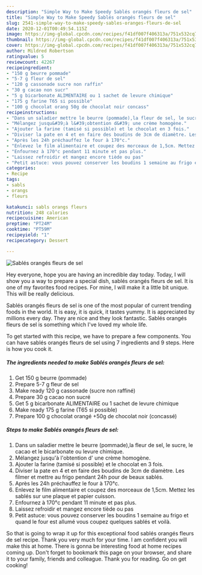 ```yaml
---
description: "Simple Way to Make Speedy Sablés orangés fleurs de sel"
title: "Simple Way to Make Speedy Sablés orangés fleurs de sel"
slug: 2541-simple-way-to-make-speedy-sables-oranges-fleurs-de-sel
date: 2020-12-01T00:49:54.115Z
image: https://img-global.cpcdn.com/recipes/f41df007f406313a/751x532cq70/sables-oranges-fleurs-de-sel-photo-principale-de-la-recette.jpg
thumbnail: https://img-global.cpcdn.com/recipes/f41df007f406313a/751x532cq70/sables-oranges-fleurs-de-sel-photo-principale-de-la-recette.jpg
cover: https://img-global.cpcdn.com/recipes/f41df007f406313a/751x532cq70/sables-oranges-fleurs-de-sel-photo-principale-de-la-recette.jpg
author: Mildred Robertson
ratingvalue: 5
reviewcount: 42267
recipeingredient:
- "150 g beurre pommade"
- "5-7 g fleur de sel"
- "120 g cassonade sucre non raffin"
- "30 g cacao non sucr"
- "5 g bicarbonate ALIMENTAIRE ou 1 sachet de levure chimique"
- "175 g farine T65 si possible"
- "100 g chocolat orang 50g de chocolat noir concass"
recipeinstructions:
- "Dans un saladier mettre le beurre (pommade),la fleur de sel, le sucre, le cacao et le bicarbonate ou levure chimique."
- "Mélangez jusqu&#39;à l&#39;obtention d&#39; une crème homogène."
- "Ajouter la farine (tamisé si possible) et le chocolat en 3 fois."
- "Diviser la pate en 4 et en faire des boudins de 3cm de diamètre. Les filmer et mettre au frigo pendant 24h pour de beaux sablés."
- "Après les 24h préchauffez le four à 170°c."
- "Enlevez le film alimentaire et coupez des morceaux de 1,5cm. Mettez les sablés sur une plaque et papier cuisson."
- "Enfournez à 170°c pendant 11 minute et pas plus."
- "Laissez refroidir et mangez encore tiède ou pas"
- "Petit astuce: vous pouvez conserver les boudins 1 semaine au frigo et quand le four est allumé vous coupez quelques sablés et voilà."
categories:
- Recipe
tags:
- sabls
- orangs
- fleurs

katakunci: sabls orangs fleurs 
nutrition: 248 calories
recipecuisine: American
preptime: "PT24M"
cooktime: "PT59M"
recipeyield: "1"
recipecategory: Dessert

---
```



![Sablés orangés fleurs de sel](https://img-global.cpcdn.com/recipes/f41df007f406313a/751x532cq70/sables-oranges-fleurs-de-sel-photo-principale-de-la-recette.jpg)

Hey everyone, hope you are having an incredible day today. Today, I will show you a way to prepare a special dish, sablés orangés fleurs de sel. It is one of my favorites food recipes. For mine, I will make it a little bit unique. This will be really delicious.



Sablés orangés fleurs de sel is one of the most popular of current trending foods in the world. It is easy, it is quick, it tastes yummy. It is appreciated by millions every day. They are nice and they look fantastic. Sablés orangés fleurs de sel is something which I've loved my whole life.


To get started with this recipe, we have to prepare a few components. You can have sablés orangés fleurs de sel using 7 ingredients and 9 steps. Here is how you cook it.

<!--inarticleads1-->

##### The ingredients needed to make Sablés orangés fleurs de sel:

1. Get 150 g beurre (pommade)
1. Prepare 5-7 g fleur de sel
1. Make ready 120 g cassonade (sucre non raffiné)
1. Prepare 30 g cacao non sucré
1. Get 5 g bicarbonate ALIMENTAIRE ou 1 sachet de levure chimique
1. Make ready 175 g farine (T65 si possible)
1. Prepare 100 g chocolat orangé +50g de chocolat noir (concassé)




<!--inarticleads2-->

##### Steps to make Sablés orangés fleurs de sel:

1. Dans un saladier mettre le beurre (pommade),la fleur de sel, le sucre, le cacao et le bicarbonate ou levure chimique.
1. Mélangez jusqu&#39;à l&#39;obtention d&#39; une crème homogène.
1. Ajouter la farine (tamisé si possible) et le chocolat en 3 fois.
1. Diviser la pate en 4 et en faire des boudins de 3cm de diamètre. Les filmer et mettre au frigo pendant 24h pour de beaux sablés.
1. Après les 24h préchauffez le four à 170°c.
1. Enlevez le film alimentaire et coupez des morceaux de 1,5cm. Mettez les sablés sur une plaque et papier cuisson.
1. Enfournez à 170°c pendant 11 minute et pas plus.
1. Laissez refroidir et mangez encore tiède ou pas
1. Petit astuce: vous pouvez conserver les boudins 1 semaine au frigo et quand le four est allumé vous coupez quelques sablés et voilà.




So that is going to wrap it up for this exceptional food sablés orangés fleurs de sel recipe. Thank you very much for your time. I am confident you will make this at home. There is gonna be interesting food at home recipes coming up. Don't forget to bookmark this page on your browser, and share it to your family, friends and colleague. Thank you for reading. Go on get cooking!
